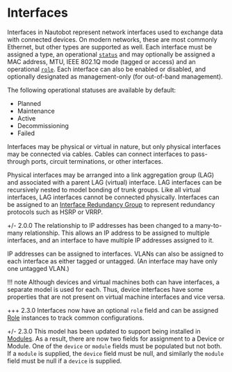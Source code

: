 # Interfaces

Interfaces in Nautobot represent network interfaces used to exchange data with connected devices. On modern networks, these are most commonly Ethernet, but other types are supported as well. Each interface must be assigned a type, an operational [`status`](../../platform-functionality/status.md) and may optionally be assigned a MAC address, MTU, IEEE 802.1Q mode (tagged or access) and an operational [`role`](../../platform-functionality/role.md). Each interface can also be enabled or disabled, and optionally designated as management-only (for out-of-band management).

The following operational statuses are available by default:

* Planned
* Maintenance
* Active
* Decommissioning
* Failed

Interfaces may be physical or virtual in nature, but only physical interfaces may be connected via cables. Cables can connect interfaces to pass-through ports, circuit terminations, or other interfaces.

Physical interfaces may be arranged into a link aggregation group (LAG) and associated with a parent LAG (virtual) interface. LAG interfaces can be recursively nested to model bonding of trunk groups. Like all virtual interfaces, LAG interfaces cannot be connected physically. Interfaces can be assigned to an [Interface Redundancy Group](./interfaceredundancygroup.md) to represent redundancy protocols such as HSRP or VRRP.

+/- 2.0.0
    The relationship to IP addresses has been changed to a many-to-many relationship. This allows an IP address to be assigned to multiple interfaces, and an interface to have multiple IP addresses assigned to it.

IP addresses can be assigned to interfaces. VLANs can also be assigned to each interface as either tagged or untagged. (An interface may have only one untagged VLAN.)

!!! note
    Although devices and virtual machines both can have interfaces, a separate model is used for each. Thus, device interfaces have some properties that are not present on virtual machine interfaces and vice versa.

+++ 2.3.0
    Interfaces now have an optional `role` field and can be assigned [Role](../../platform-functionality/role.md) instances to track common configurations.

+/- 2.3.0
    This model has been updated to support being installed in [Modules](module.md). As a result, there are now two fields for assignment to a Device or Module. One of the `device` or `module` fields must be populated but not both. If a `module` is supplied, the `device` field must be null, and similarly the `module` field must be null if a `device` is supplied.
